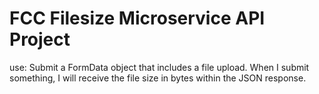 # FCC Filesize Microservice API Project

 use: Submit a FormData object that includes a file upload. When I submit something, I will receive the file size in bytes within the JSON response.